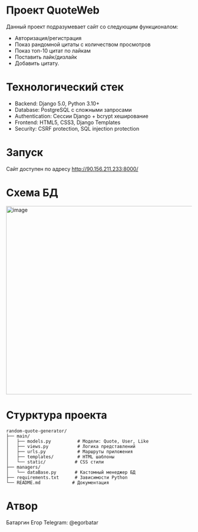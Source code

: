 # Проект QuoteWeb
Данный проект подразумевает сайт со следующим функционалом:
- Авторизация/регистрация
- Показ рандомной цитаты с количеством просмотров
- Показ топ-10 цитат по лайкам
- Поставить лайк/дизлайк
- Добавить цитату.
# Технологический стек
- Backend: Django 5.0, Python 3.10+
- Database: PostgreSQL с сложными запросами
- Authentication: Сессии Django + bcrypt хеширование
- Frontend: HTML5, CSS3, Django Templates
- Security: CSRF protection, SQL injection protection
# Запуск
Сайт доступен по адресу http://90.156.211.233:8000/

# Схема БД
<img width="1033" height="510" alt="image" src="https://github.com/user-attachments/assets/a6ce5522-cbd6-4fc6-bc34-abe91f2f09e2" />

# Стурктура проекта
```
random-quote-generator/
├── main/
│   ├── models.py          # Модели: Quote, User, Like
│   ├── views.py           # Логика представлений
│   ├── urls.py            # Маршруты приложения
│   ├── templates/         # HTML шаблоны
│   └── static/           # CSS стили
├── managers/
│   └── dataBase.py       # Кастомный менеджер БД
├── requirements.txt      # Зависимости Python
└── README.md            # Документация
```

# Атвор
Батаргин Егор
Telegram: @egorbatar
